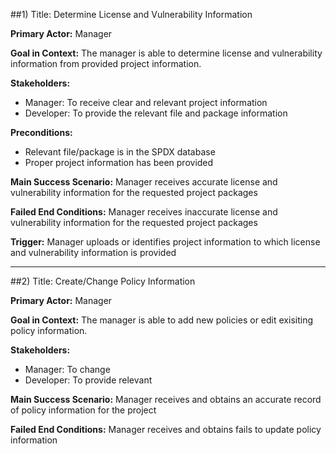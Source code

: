 
##1) Title:  Determine License and Vulnerability Information 

**Primary Actor:**  Manager

**Goal in Context:** The manager is able to determine license and vulnerability information from provided project information.

**Stakeholders:** 
+ Manager: To receive clear and relevant project information 
+ Developer: To provide the relevant file and package information

**Preconditions:**
+ Relevant file/package is in the SPDX database
+ Proper project information has been provided

**Main Success Scenario:** Manager receives accurate license and vulnerability information for the requested project packages

**Failed End Conditions:** Manager receives inaccurate license and vulnerability information for the requested project packages

**Trigger:** Manager uploads or identifies project information to which license and vulnerability information is provided

  ------------------------------------------------------------------------------------------------------------------ 
##2) Title: Create/Change Policy Information
  
**Primary Actor:** Manager
  
**Goal in Context:** The manager is able to add new policies or edit exisiting policy information.
  
**Stakeholders:**
+ Manager: To change 
+ Developer: To provide relevant
  
**Main Success Scenario:** Manager receives and obtains an accurate record of policy information for the project
  
**Failed End Conditions:** Manager receives and obtains fails to update policy information
